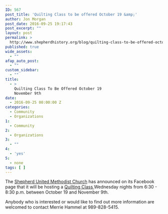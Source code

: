 ```yaml
---
ID: 567
post_title: 'Quilting Class to be offered October 19 &amp;'
author: Jon Morgan
post_date: 2016-09-25 19:17:43
post_excerpt: ""
layout: post
permalink: >
  http://www.shepherdhistory.org/blog/quilting-class-to-be-offered-october-19-november-9th/
published: true
wide_assets:
  - ""
afap_auto_post:
  - ""
custom_sidebar:
  - ""
title:
  - >
    Quilting Class To Be Offered October 19
    November 9th
date:
  - 2016-09-25 00:00:00 Z
categories:
  - Community
  - Organizations
1:
  - Community
2:
  - Organizations
3:
  - ""
4:
  - 'yes'
5:
  - none
tags: [ ]
---
```

The <a href="http://www.shepherdhistory.org/business-directory/568/shepherd-united-methodist-church">Shepherd United Methodist Church</a> has announced on its Facebook page that it will be hosting a <a href="http://www.shepherdhistory.org/event/quilting-class/">Quilting Class </a>Wednesday nights from 6:30 - 8:30 p.m. between October 19 and November 9th.

Anybody who is interested or would like to find out more information are welcomed to contact Merrie Hammel at 989-828-5415.